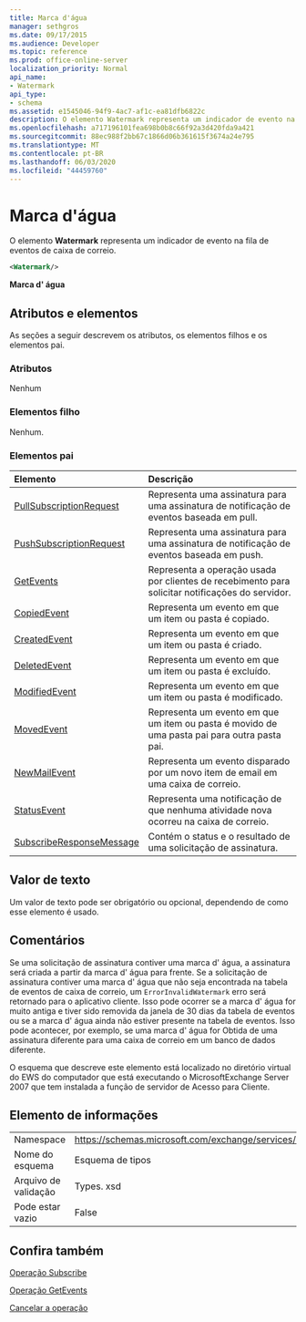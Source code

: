 ```yaml
---
title: Marca d'água
manager: sethgros
ms.date: 09/17/2015
ms.audience: Developer
ms.topic: reference
ms.prod: office-online-server
localization_priority: Normal
api_name:
- Watermark
api_type:
- schema
ms.assetid: e1545046-94f9-4ac7-af1c-ea81dfb6822c
description: O elemento Watermark representa um indicador de evento na fila de eventos de caixa de correio.
ms.openlocfilehash: a717196101fea698b0b8c66f92a3d420fda9a421
ms.sourcegitcommit: 88ec988f2bb67c1866d06b361615f3674a24e795
ms.translationtype: MT
ms.contentlocale: pt-BR
ms.lasthandoff: 06/03/2020
ms.locfileid: "44459760"
---
```

# <a name="watermark"></a>Marca d'água

O elemento **Watermark** representa um indicador de evento na fila de eventos de caixa de correio. 
  
```xml
<Watermark/>
```

 **Marca d' água**
## <a name="attributes-and-elements"></a>Atributos e elementos

As seções a seguir descrevem os atributos, os elementos filhos e os elementos pai.
  
### <a name="attributes"></a>Atributos

Nenhum
  
### <a name="child-elements"></a>Elementos filho

Nenhum.
  
### <a name="parent-elements"></a>Elementos pai

|**Elemento**|**Descrição**|
|:-----|:-----|
|[PullSubscriptionRequest](pullsubscriptionrequest.md) <br/> |Representa uma assinatura para uma assinatura de notificação de eventos baseada em pull.  <br/> |
|[PushSubscriptionRequest](pushsubscriptionrequest.md) <br/> |Representa uma assinatura para uma assinatura de notificação de eventos baseada em push.  <br/> |
|[GetEvents](getevents.md) <br/> |Representa a operação usada por clientes de recebimento para solicitar notificações do servidor.  <br/> |
|[CopiedEvent](copiedevent.md) <br/> |Representa um evento em que um item ou pasta é copiado.  <br/> |
|[CreatedEvent](createdevent.md) <br/> |Representa um evento em que um item ou pasta é criado.  <br/> |
|[DeletedEvent](deletedevent.md) <br/> |Representa um evento em que um item ou pasta é excluído.  <br/> |
|[ModifiedEvent](modifiedevent.md) <br/> |Representa um evento em que um item ou pasta é modificado.  <br/> |
|[MovedEvent](movedevent.md) <br/> |Representa um evento em que um item ou pasta é movido de uma pasta pai para outra pasta pai.  <br/> |
|[NewMailEvent](newmailevent.md) <br/> |Representa um evento disparado por um novo item de email em uma caixa de correio.  <br/> |
|[StatusEvent](statusevent.md) <br/> |Representa uma notificação de que nenhuma atividade nova ocorreu na caixa de correio.  <br/> |
|[SubscribeResponseMessage](subscriberesponsemessage.md) <br/> |Contém o status e o resultado de uma solicitação de assinatura.  <br/> |
   
## <a name="text-value"></a>Valor de texto

Um valor de texto pode ser obrigatório ou opcional, dependendo de como esse elemento é usado.
  
## <a name="remarks"></a>Comentários

Se uma solicitação de assinatura contiver uma marca d' água, a assinatura será criada a partir da marca d' água para frente. Se a solicitação de assinatura contiver uma marca d' água que não seja encontrada na tabela de eventos de caixa de correio, um `ErrorInvalidWatermark` erro será retornado para o aplicativo cliente. Isso pode ocorrer se a marca d' água for muito antiga e tiver sido removida da janela de 30 dias da tabela de eventos ou se a marca d' água ainda não estiver presente na tabela de eventos. Isso pode acontecer, por exemplo, se uma marca d' água for Obtida de uma assinatura diferente para uma caixa de correio em um banco de dados diferente. 
  
O esquema que descreve este elemento está localizado no diretório virtual do EWS do computador que está executando o MicrosoftExchange Server 2007 que tem instalada a função de servidor de Acesso para Cliente.
  
## <a name="element-information"></a>Elemento de informações

|||
|:-----|:-----|
|Namespace  <br/> |https://schemas.microsoft.com/exchange/services/2006/types  <br/> |
|Nome do esquema  <br/> |Esquema de tipos  <br/> |
|Arquivo de validação  <br/> |Types. xsd  <br/> |
|Pode estar vazio  <br/> |False  <br/> |
   
## <a name="see-also"></a>Confira também



[Operação Subscribe](subscribe-operation.md)
  
[Operação GetEvents](getevents-operation.md)
  
[Cancelar a operação](unsubscribe-operation.md)

